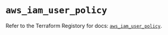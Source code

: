 # `aws_iam_user_policy`

Refer to the Terraform Registory for docs: [`aws_iam_user_policy`](https://www.terraform.io/docs/providers/aws/r/iam_user_policy).
